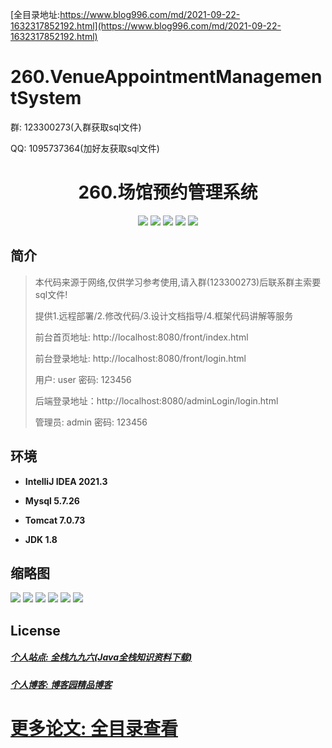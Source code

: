 [全目录地址:https://www.blog996.com/md/2021-09-22-1632317852192.html](https://www.blog996.com/md/2021-09-22-1632317852192.html)
# 260.VenueAppointmentManagementSystem

<p>群: 123300273(入群获取sql文件)</p>
<p>QQ: 1095737364(加好友获取sql文件)</p>

<p><h1 align="center">260.场馆预约管理系统</h1></p>


<p align="center">
	<img src="https://img.shields.io/badge/jdk-1.8-orange.svg"/>
    <img src="https://img.shields.io/badge/spring-5.x-lightgrey.svg"/>
    <img src="https://img.shields.io/badge/springmvc-3.x-blue.svg"/>
    <img src="https://img.shields.io/badge/jsp-3.x-blue.svg"/>
    <img src="https://img.shields.io/badge/mybatis-5.x-yellow.svg"/>
</p>

## 简介

> 本代码来源于网络,仅供学习参考使用,请入群(123300273)后联系群主索要sql文件!
>
> 提供1.远程部署/2.修改代码/3.设计文档指导/4.框架代码讲解等服务
>
> 前台首页地址: http://localhost:8080/front/index.html
>
> 前台登录地址: http://localhost:8080/front/login.html
>
> 用户: user 密码: 123456
>
> 后端登录地址：http://localhost:8080/adminLogin/login.html
>
> 管理员: admin   密码: 123456
>

## 环境

- <b>IntelliJ IDEA 2021.3</b>

- <b>Mysql 5.7.26</b>

- <b>Tomcat 7.0.73</b>

- <b>JDK 1.8</b>




## 缩略图

![](https://img2023.cnblogs.com/blog/588112/202307/588112-20230706103208172-639297197.png)
![](https://img2023.cnblogs.com/blog/588112/202307/588112-20230706103213319-880635198.png)
![](https://img2023.cnblogs.com/blog/588112/202307/588112-20230706103219736-1615394997.png)
![](https://img2023.cnblogs.com/blog/588112/202307/588112-20230706103223903-645879997.png)
![](https://img2023.cnblogs.com/blog/588112/202307/588112-20230706103227593-584442379.png)
![](https://img2023.cnblogs.com/blog/588112/202307/588112-20230706103232056-1323700055.png)


## License

##### [个人站点: 全栈九九六(Java全栈知识资料下载)](https://www.blog996.com/)
##### [个人博客: 博客园精品博客](https://www.cnblogs.com/yysbolg/)
# [更多论文: 全目录查看](https://www.blog996.com/md/2021-09-22-1632317852192.html)


